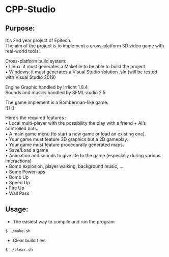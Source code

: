 # CPP-Studio
## Purpose:
It's 2nd year project of Epitech.<br/>
The aim of the project is to implement a cross-platform 3D video game with real-world tools.<br/>

Cross-platform build system:<br/>
• Linux: it must generates a Makefile to be able to build the project<br/>
• Windows: it must generates a Visual Studio solution .sln (will be tested with Visual Studio 2019)<br/>

Engine Graphic handled by Irrlicht 1.8.4<br/>
Sounds and musics handled by SFML-audio 2.5<br/>

The game implement is a Bomberman-like game.<br/>
![] ()

Here’s the required features :<br/>
• Local multi-player with the possibility the play with a friend + AI’s controlled bots.<br/>
• A main game menu (to start a new game or load an existing one).<br/>
• Your game must feature 3D graphics but a 2D gameplay.<br/>
• Your game must feature procedurally generated maps.<br/>
• Save/Load a game<br/>
• Animation and sounds to give life to the game (especially during various interactions)<br/>
• Bomb explosion, player walking, background music, ...<br/>
• Some Power-ups<br/>
• Bomb Up<br/>
• Speed Up<br/>
• Fire Up<br/>
• Wall Pass<br/>

## Usage:
 - The easiest way to compile and run the program
```console
$ ./make.sh
```

 - Clear build files
```console
$ ./clear.sh
```
